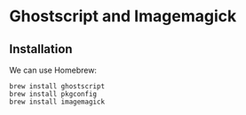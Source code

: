 # Ghostscript and Imagemagick

## Installation

We can use Homebrew: 

```text
brew install ghostscript
brew install pkgconfig
brew install imagemagick
```



